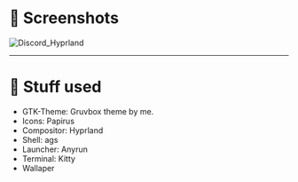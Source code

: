 # 👀 **Screenshots** 
![Discord_Hyprland](https://github.com/RoccoRakete/hyprland-dots/assets/44879342/ca05a82c-310a-4046-b3be-90cf5a4a74d3)

---

# 🔧 **Stuff used** 
* GTK-Theme: Gruvbox theme by me.
* Icons: Papirus
* Compositor: Hyprland
* Shell: ags
* Launcher: Anyrun
* Terminal: Kitty
* Wallaper
